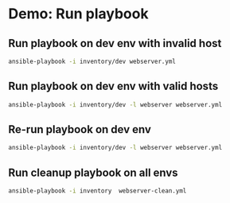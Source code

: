 # Demo: Run playbook

## Run playbook on dev env with invalid host

```bash
ansible-playbook -i inventory/dev webserver.yml
```

## Run playbook on dev env with valid hosts

```bash
ansible-playbook -i inventory/dev -l webserver webserver.yml
```

## Re-run playbook on dev env

```bash
ansible-playbook -i inventory/dev -l webserver webserver.yml
```

## Run cleanup playbook on all envs

```bash
ansible-playbook -i inventory  webserver-clean.yml
```
